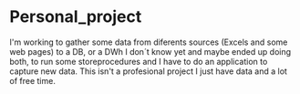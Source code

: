 # Personal_project
I'm working to gather some data from diferents sources (Excels and some web pages) to a DB, or a DWh I don´t know yet and maybe ended up doing both, to run some storeprocedures and I have to do an application to capture new data.  This isn't a profesional project I just have data and a lot of free time.
